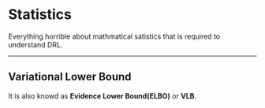 # Statistics

Everything horrible about mathmatical satistics that is required to understand DRL.

---

## Variational Lower Bound

It is also knowd as **Evidence Lower Bound(ELBO)** or **VLB**.

